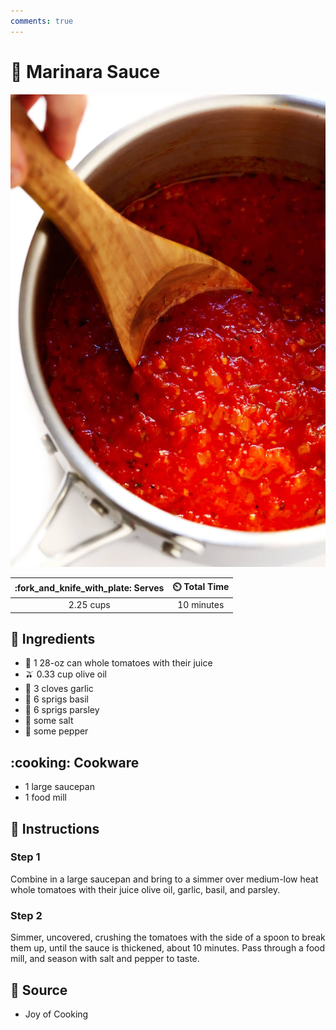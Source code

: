 ```yaml
---
comments: true
---
```

# :tomato: Marinara Sauce

![Marinara Sauce](../assets/images/marinara-sauce.jpg)

| :fork_and_knife_with_plate: Serves | :timer_clock: Total Time |
|:----------------------------------:|:-----------------------: |
| 2.25 cups | 10 minutes |

## :salt: Ingredients

- :tomato: 1 28-oz can whole tomatoes with their juice
- :olive: 0.33 cup olive oil
- :garlic: 3 cloves garlic
- :herb: 6 sprigs basil
- :herb: 6 sprigs parsley
- :salt: some salt
- :salt: some pepper

## :cooking: Cookware

- 1 large saucepan
- 1 food mill

## :pencil: Instructions

### Step 1

Combine in a large saucepan and bring to a simmer over medium-low heat whole tomatoes with their juice olive oil,
garlic, basil, and parsley.

### Step 2

Simmer, uncovered, crushing the tomatoes with the side of a spoon to break them up, until the sauce is thickened, about
10 minutes. Pass through a food mill, and season with salt and pepper to taste.

## :link: Source

- Joy of Cooking
